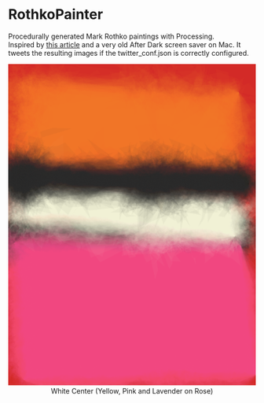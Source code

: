 # RothkoPainter

Procedurally generated Mark Rothko paintings with Processing.<br/>
Inspired by <a href="http://www.tylerlhobbs.com/writings/watercolor">this article</a> and a very old After Dark screen saver on Mac. It tweets the resulting images if the twitter_conf.json is correctly configured.

<p align="center">
  <img src="imgs/rothko_1.png"/><br/>
  <caption>White Center (Yellow, Pink and Lavender on Rose)</caption>
</p>
